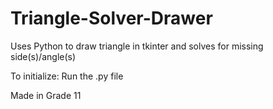 # Triangle-Solver-Drawer
Uses Python to draw triangle in tkinter and solves for missing side(s)/angle(s)

To initialize: Run the .py file

Made in Grade 11
